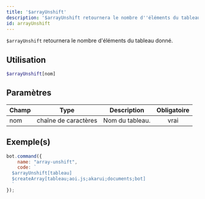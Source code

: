```yaml
---
title: '$arrayUnshift'
description: '$arrayUnshift retournera le nombre d''éléments du tableau donné.'
id: arrayUnshift
---
```


`$arrayUnshift` retournera le nombre d'éléments du tableau donné.

## Utilisation

```php
$arrayUnshift[nom]
```

## Paramètres

| Champ | Type                 | Description     | Obligatoire |
| ----- | -------------------- | --------------- |:-----------:|
| nom   | chaîne de caractères | Nom du tableau. |    vrai     |

## Exemple(s)

```javascript
bot.command({
    name: "array-unshift",
    code: `
  $arrayUnshift[tableau]
  $createArray[tableau;aoi.js;akarui;documents;bot]
  `
});
```